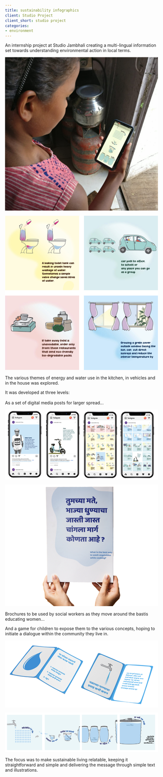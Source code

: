 ```yaml
---
title: sustainability infographics
client: Studio Project
client_short: studio project
categories:
- environment
---
```


An internship project at Studio Jambhali creating a multi-lingual information set towards understanding environmental action in local terms.

![](/images/water0.jpg)

![](/images/water5.jpg)

The various themes of energy and water use in the kitchen, in vehicles and in the house was explored.

It was developed at three levels:  <br><br>As a set of digital media posts for larger spread...

![](/images/water1.jpg)

![](/images/water3.jpg)

Brochures to be used by social workers as they move around the bastis educating women...

And a game for children to expose them to the various concepts, hoping to initiate a dialogue within the community they live in.

![](/images/water2.2.jpg)

![](/images/water4.jpg)

The focus was to make sustainable living relatable, keeping it straightforward and simple and delivering the message through simple text and illustrations.
